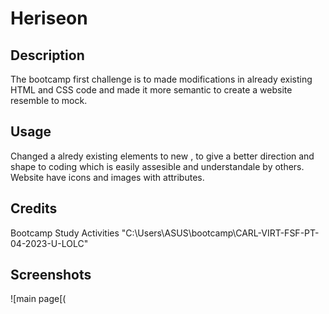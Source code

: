 # Heriseon
## Description

The bootcamp first challenge is to made modifications in already existing  HTML and CSS code  and made it more semantic to create a website resemble to mock.

## Usage

Changed a alredy existing elements to new , to give a better direction and shape to coding which is easily assesible and understandale by others. Website have icons and images with attributes.

## Credits
Bootcamp Study Activities
"C:\Users\ASUS\bootcamp\CARL-VIRT-FSF-PT-04-2023-U-LOLC"

## Screenshots
![main page[(
